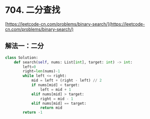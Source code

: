 # 704. 二分查找

[https://leetcode-cn.com/problems/binary-search/](https://leetcode-cn.com/problems/binary-search/)

## 解法一：二分
```python
class Solution:
    def search(self, nums: List[int], target: int) -> int:
        left=0
        right=len(nums)-1
        while left <= right:
            mid = left + (right - left) // 2
            if nums[mid] < target:
                left = mid + 1
            elif nums[mid] > target:
                right = mid - 1
            elif nums[mid] == target:
                return mid
        return -1
```